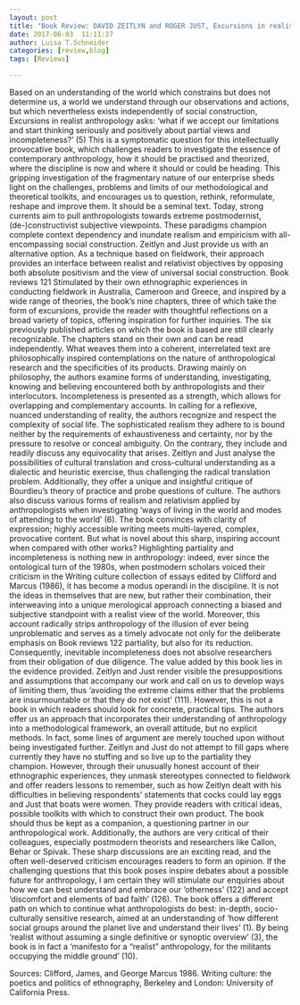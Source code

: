 ```yaml
---
layout: post
title: "Book Review: DAVID ZEITLYN and ROGER JUST, Excursions in realist anthropology: a merological approach, Newcastle: Cambridge Scholars Publishing 2014."
date: 2017-06-03  11:11:27
author: Luisa T.Schneider
categories: [review,blog]
tags: [Reviews]

---
```


Based on an understanding of the world which constrains but does not determine us, a world we understand through our observations and actions, but which nevertheless exists independently of social construction, Excursions in realist anthropology asks: ‘what if we accept our limitations and start thinking seriously and positively about partial views and incompleteness?’ (5) This is a symptomatic question for this intellectually provocative book, which challenges readers to investigate the essence of contemporary anthropology, how it should be practised and theorized, where the discipline is now and where it should or could be heading. 
This gripping investigation of the fragmentary nature of our enterprise sheds light on the challenges, problems and limits of our methodological and theoretical toolkits, and encourages us to question, rethink, reformulate, reshape and improve them. It should be a seminal text. 
Today, strong currents aim to pull anthropologists towards extreme postmodernist, (de-)constructivist subjective viewpoints. These paradigms champion complete context dependency and inundate realism and empiricism with all-encompassing social construction. 
Zeitlyn and Just provide us with an alternative option. As a technique based on fieldwork, their approach provides an interface between realist and relativist objectives by opposing both absolute positivism and the view of universal social construction. Book reviews 121 Stimulated by their own ethnographic experiences in conducting fieldwork in Australia, Cameroon and Greece, and inspired by a wide range of theories, the book’s nine chapters, three of which take the form of excursions, provide the reader with thoughtful reflections on a broad variety of topics, offering inspiration for further inquiries. 
The six previously published articles on which the book is based are still clearly recognizable. The chapters stand on their own and can be read independently. What weaves them into a coherent, interrelated text are philosophically inspired contemplations on the nature of anthropological research and the specificities of its products. 
Drawing mainly on philosophy, the authors examine forms of understanding, investigating, knowing and believing encountered both by anthropologists and their interlocutors. Incompleteness is presented as a strength, which allows for overlapping and complementary accounts. In calling for a reflexive, nuanced understanding of reality, the authors recognize and respect the complexity of social life. 
The sophisticated realism they adhere to is bound neither by the requirements of exhaustiveness and certainty, nor by the pressure to resolve or conceal ambiguity. On the contrary, they include and readily discuss any equivocality that arises. Zeitlyn and Just analyse the possibilities of cultural translation and cross-cultural understanding as a dialectic and heuristic exercise, thus challenging the radical translation problem. 
Additionally, they offer a unique and insightful critique of Bourdieu’s theory of practice and probe questions of culture. The authors also discuss various forms of realism and relativism applied by anthropologists when investigating ‘ways of living in the world and modes of attending to the world’ (6). 
The book convinces with clarity of expression; highly accessible writing meets multi-layered, complex, provocative content. 
But what is novel about this sharp, inspiring account when compared with other works? Highlighting partiality and incompleteness is nothing new in anthropology: indeed, ever since the ontological turn of the 1980s, when postmodern scholars voiced their criticism in the Writing culture collection of essays edited by Clifford and Marcus (1986), it has become a modus operandi in the discipline. It is not the ideas in themselves that are new, but rather their combination, their interweaving into a unique merological approach connecting a biased and subjective standpoint with a realist view of the world. Moreover, this account radically strips anthropology of the illusion of ever being unproblematic and serves as a timely advocate not only for the deliberate emphasis on Book reviews 122 partiality, but also for its reduction. Consequently, inevitable incompleteness does not absolve researchers from their obligation of due diligence. The value added by this book lies in the evidence provided. Zeitlyn and Just render visible the presuppositions and assumptions that accompany our work and call on us to develop ways of limiting them, thus ‘avoiding the extreme claims either that the problems are insurmountable or that they do not exist’ (111). However, this is not a book in which readers should look for concrete, practical tips. The authors offer us an approach that incorporates their understanding of anthropology into a methodological framework, an overall attitude, but no explicit methods. In fact, some lines of argument are merely touched upon without being investigated further. Zeitlyn and Just do not attempt to fill gaps where currently they have no stuffing and so live up to the partiality they champion. However, through their unusually honest account of their ethnographic experiences, they unmask stereotypes connected to fieldwork and offer readers lessons to remember, such as how Zeitlyn dealt with his difficulties in believing respondents’ statements that cocks could lay eggs and Just that boats were women. They provide readers with critical ideas, possible toolkits with which to construct their own product. The book should thus be kept as a companion, a questioning partner in our anthropological work. Additionally, the authors are very critical of their colleagues, especially postmodern theorists and researchers like Callon, Behar or Spivak. These sharp discussions are an exciting read, and the often well-deserved criticism encourages readers to form an opinion. If the challenging questions that this book poses inspire debates about a possible future for anthropology, I am certain they will stimulate our enquiries about how we can best understand and embrace our ‘otherness’ (122) and accept ‘discomfort and elements of bad faith’ (126). The book offers a different path on which to continue what anthropologists do best: in-depth, socio-culturally sensitive research, aimed at an understanding of ‘how different social groups around the planet live and understand their lives’ (1). By being ‘realist without assuming a single definitive or synoptic overview’ (3), the book is in fact a ‘manifesto for a “realist” anthropology, for the militants occupying the middle ground’ (10). 

Sources:
Clifford, James, and George Marcus 1986. Writing culture: the poetics and politics of ethnography, Berkeley and London: University of California Press. 


